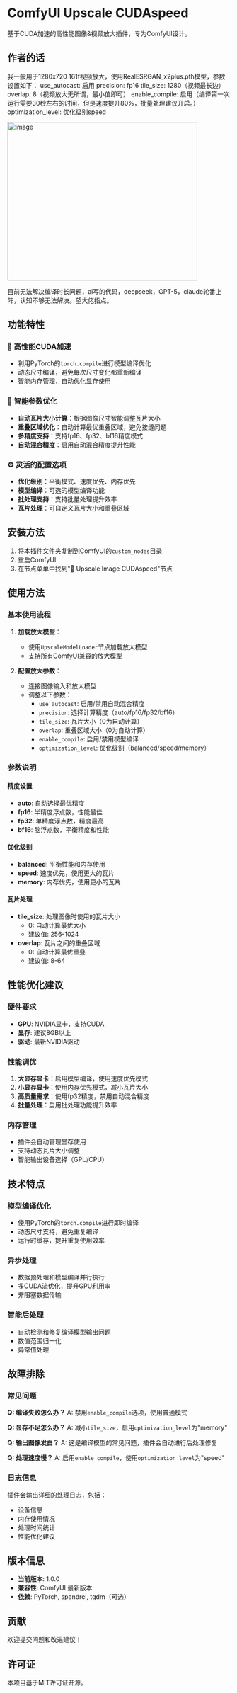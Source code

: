# ComfyUI Upscale CUDAspeed

基于CUDA加速的高性能图像&视频放大插件，专为ComfyUI设计。

## 作者的话

我一般用于1280x720 161f视频放大，使用RealESRGAN_x2plus.pth模型，参数设置如下：
use_autocast: 启用
precision: fp16
tile_size: 1280（视频最长边）
overlap: 8（视频放大无所谓，最小值即可）
enable_compile: 启用（编译第一次运行需要30秒左右的时间，但是速度提升80%，批量处理建议开启。）
optimization_level: 优化级别speed

<img width="429" height="358" alt="image" src="https://github.com/user-attachments/assets/fc74de34-5333-4bd8-b1d6-9c413deb7d21" />


目前无法解决编译时长问题，ai写的代码，deepseek，GPT-5，claude轮番上阵，认知不够无法解决。望大佬指点。

## 功能特性

### 🚀 高性能CUDA加速
- 利用PyTorch的`torch.compile`进行模型编译优化
- 动态尺寸编译，避免每次尺寸变化都重新编译
- 智能内存管理，自动优化显存使用

### 🎯 智能参数优化
- **自动瓦片大小计算**：根据图像尺寸智能调整瓦片大小
- **重叠区域优化**：自动计算最优重叠区域，避免接缝问题
- **多精度支持**：支持fp16、fp32、bf16精度模式
- **自动混合精度**：启用自动混合精度提升性能

### ⚙️ 灵活的配置选项
- **优化级别**：平衡模式、速度优先、内存优先
- **模型编译**：可选的模型编译功能
- **批处理支持**：支持批量处理提升效率
- **瓦片处理**：可自定义瓦片大小和重叠区域

## 安装方法

1. 将本插件文件夹复制到ComfyUI的`custom_nodes`目录
2. 重启ComfyUI
3. 在节点菜单中找到"🚀 Upscale Image CUDAspeed"节点

## 使用方法

### 基本使用流程

1. **加载放大模型**：
   - 使用`UpscaleModelLoader`节点加载放大模型
   - 支持所有ComfyUI兼容的放大模型

2. **配置放大参数**：
   - 连接图像输入和放大模型
   - 调整以下参数：
     - `use_autocast`: 启用/禁用自动混合精度
     - `precision`: 选择计算精度（auto/fp16/fp32/bf16）
     - `tile_size`: 瓦片大小（0为自动计算）
     - `overlap`: 重叠区域大小（0为自动计算）
     - `enable_compile`: 启用/禁用模型编译
     - `optimization_level`: 优化级别（balanced/speed/memory）

### 参数说明

#### 精度设置
- **auto**: 自动选择最优精度
- **fp16**: 半精度浮点数，性能最佳
- **fp32**: 单精度浮点数，精度最高
- **bf16**: 脑浮点数，平衡精度和性能

#### 优化级别
- **balanced**: 平衡性能和内存使用
- **speed**: 速度优先，使用更大的瓦片
- **memory**: 内存优先，使用更小的瓦片

#### 瓦片处理
- **tile_size**: 处理图像时使用的瓦片大小
  - 0: 自动计算最优大小
  - 建议值: 256-1024
- **overlap**: 瓦片之间的重叠区域
  - 0: 自动计算最优重叠
  - 建议值: 8-64

## 性能优化建议

### 硬件要求
- **GPU**: NVIDIA显卡，支持CUDA
- **显存**: 建议8GB以上
- **驱动**: 最新NVIDIA驱动

### 性能调优
1. **大显存显卡**：启用模型编译，使用速度优先模式
2. **小显存显卡**：使用内存优先模式，减小瓦片大小
3. **高质量需求**：使用fp32精度，禁用自动混合精度
4. **批量处理**：启用批处理功能提升效率

### 内存管理
- 插件会自动管理显存使用
- 支持动态瓦片大小调整
- 智能输出设备选择（GPU/CPU）

## 技术特点

### 模型编译优化
- 使用PyTorch的`torch.compile`进行即时编译
- 动态尺寸支持，避免重复编译
- 运行时缓存，提升重复使用效率

### 异步处理
- 数据预处理和模型编译并行执行
- 多CUDA流优化，提升GPU利用率
- 非阻塞数据传输

### 智能后处理
- 自动检测和修复编译模型输出问题
- 数值范围归一化
- 异常值处理

## 故障排除

### 常见问题

**Q: 编译失败怎么办？**
A: 禁用`enable_compile`选项，使用普通模式

**Q: 显存不足怎么办？**
A: 减小`tile_size`，启用`optimization_level`为"memory"

**Q: 输出图像发白？**
A: 这是编译模型的常见问题，插件会自动进行后处理修复

**Q: 处理速度慢？**
A: 启用`enable_compile`，使用`optimization_level`为"speed"

### 日志信息
插件会输出详细的处理日志，包括：
- 设备信息
- 内存使用情况
- 处理时间统计
- 性能优化建议

## 版本信息

- **当前版本**: 1.0.0
- **兼容性**: ComfyUI 最新版本
- **依赖**: PyTorch, spandrel, tqdm（可选）

## 贡献

欢迎提交问题和改进建议！

## 许可证

本项目基于MIT许可证开源。
